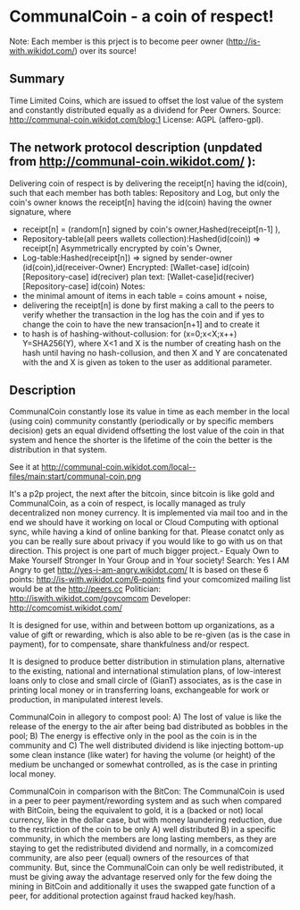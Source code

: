 CommunalCoin - a coin of respect!
=================================

Note: Each member is this prject is to become peer owner (http://is-with.wikidot.com/) over its source!

Summary
-------

Time Limited Coins, which are issued to offset the lost value of the system and constantly distributed equally as a dividend for Peer Owners. Source: http://communal-coin.wikidot.com/blog:1 License: AGPL (affero-gpl).


The network protocol description (unpdated from http://communal-coin.wikidot.com/ ):
----------
Delivering coin of respect is by delivering the receipt[n] having the id(coin), such that 
 each member has both tables: Repository and Log,
 but only the coin's owner knows the receipt[n] having the id(coin) having the owner signature, where 
+ receipt[n] = (random[n] signed by coin's owner,Hashed(receipt[n-1] ),
+ Repository-table(all peers wallets collection):Hashed(id(coin)) => receipt[n] Asymmetrically encrypted by coin's Owner,
+ Log-table:Hashed(receipt[n]) => signed by sender-owner (id(coin),id(receiver-Owner)
Encrypted: 	[Wallet-case] id(coin)    [Repository-case]	    id(reciver)
plan text: 	[Wallet-case]id(reciver) [Repository-case]	id(coin)
Notes:
+ the minimal amount of items in each table = coins amount + noise,
+ delivering the receipt[n] is done by first making a call to the peers to verify whether the transaction in the log has the coin and if yes to change the coin to have the new transacion[n+1] and to create it
+ to hash is of hashing-without-collusion: for (x=0;x<X;x++) Y=SHA256(Y), where X<1 and X is the number of creating hash on the hash until having no hash-collusion, and then X and Y are concatenated with the and X is given as token to the user as additional parameter.

Description
-----------

CommunalCoin constantly lose its value in time as each member in the local (using coin) community constantly (periodically or by specific members decision) gets an equal dividend offsetting the lost value of the coin in that system and hence the shorter is the lifetime of the coin the better is the distribution in that system.

See it at http://communal-coin.wikidot.com/local--files/main:start/communal-coin.png

It's a p2p project, the next after the bitcoin, since bitcoin is like gold and CommunalCoin, as a coin of respect, is locally managed as truly decentralized non money currency. It is implemented via mail too and in the end we should have it working on local or Cloud Computing with optional sync, while having a kind of online banking for that.
Please conatct only as you can be really sure about privacy if you would like to go with us on that direction.
This project is one part of much bigger project.- Equaly Own to Make Yourself Stronger In Your Group and in Your society!
Search: Yes I AM Angry to get http://yes-i-am-angry.wikidot.com/
It is based on these 6 points: http://is-with.wikidot.com/6-points
find your comcomized mailing list would be at the http://peers.cc
Politician: http://iswith.wikidot.com/govcomcom
Developer: http://comcomist.wikidot.com/ 

It is designed for use, within and between bottom up organizations, as a value of gift or rewarding, which is also able to be re-given (as is the case in payment), for to compensate, share thankfulness and/or respect.

It is designed to produce better distribution in stimulation plans, alternative to the existing, national and international stimulation plans, of low-interest loans only to close and small circle of (GianT) associates, as is the case in printing local money or in transferring loans, exchangeable for work or production, in manipulated interest levels.

CommunalCoin in allegory to compost pool:
  A) The lost of value is like the release of the energy to the air after being bad distributed as bobbles in the pool;
  B) The energy is effective only in the pool as the coin is in the community and
  C) The well distributed dividend is like injecting bottom-up some clean instance (like water) for having the volume (or height) of the medium be unchanged or somewhat controlled, as is the case in printing local money.

CommunalCoin in comparison with the BitCon:
The CommunalCoin is used in a peer to peer payment/rewording system and as such when compared with BitCoin, being the equivalent to gold, it is a (backed or not) local currency, like in the dollar case,
but with money laundering reduction, due to the restriction of the coin to be only A) well distributed B) in a specific community,
in which the members are long lasting members, as they are staying to get the redistributed dividend and normally, in a comcomized community, are also peer (equal) owners of the resources of that community.
But, since the CommunalCoin can only be well redistributed, it must be giving away the advantage reserved only for the few doing the mining in BitCoin and
additionally it uses the swapped gate function of a peer, for additional protection against fraud hacked key/hash.
